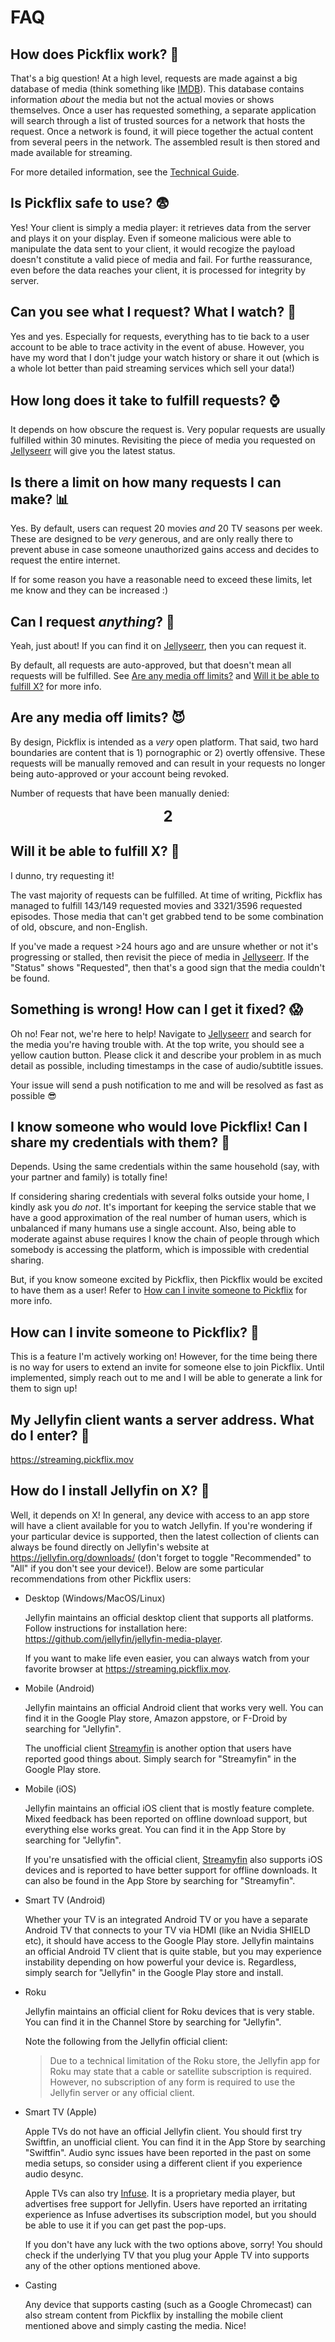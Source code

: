 # FAQ

## How does Pickflix work? 🤔

That's a big question! At a high level, requests are made against a big database
of media (think something like [IMDB](https://www.imdb.com/)). This database
contains information *about* the media but not the actual movies or shows
themselves. Once a user has requested something, a separate application will
search through a list of trusted sources for a network that hosts the request.
Once a network is found, it will piece together the actual content from several
peers in the network. The assembled result is then stored and made available for
streaming.

For more detailed information, see the [Technical Guide](technical-guide.md).

## Is Pickflix safe to use? 😨

Yes! Your client is simply a media player: it retrieves data from the server and
plays it on your display. Even if someone malicious were able to manipulate the
data sent to your client, it would recogize the payload doesn't constitute a
valid piece of media and fail. For furthe reassurance, even before the data
reaches your client, it is processed for integrity by server.

## Can you see what I request? What I watch? 👀

Yes and yes. Especially for requests, everything has to tie back to a user
account to be able to trace activity in the event of abuse. However, you have my
word that I don't judge your watch history or share it out (which is a whole lot
better than paid streaming services which sell your data!)

## How long does it take to fulfill requests? ⌚

It depends on how obscure the request is. Very popular requests are usually
fulfilled within 30 minutes. Revisiting the piece of media you requested on
[Jellyseerr](https://requests.pickflix.mov) will give you the latest status.

## Is there a limit on how many requests I can make? 📊

Yes. By default, users can request 20 movies *and* 20 TV seasons per week. These
are designed to be *very* generous, and are only really there to prevent abuse
in case someone unauthorized gains access and decides to request the entire
internet.

If for some reason you have a reasonable need to exceed these limits, let me
know and they can be increased :)

## Can I request *anything*? 🍿

Yeah, just about! If you can find it on
[Jellyseerr](https://requests.pickflix.mov), then you can request it.

By default, all requests are auto-approved, but that doesn't mean all requests
will be fulfilled. See [Are any media off limits?](#are-any-media-off-limits)
and [Will it be able to fulfill X?](#will-it-be-able-to-fulfill-x) for more
info.

## Are any media off limits? 😈

By design, Pickflix is intended as a *very* open platform. That said, two hard
boundaries are content that is 1) pornographic or 2) overtly offensive. These
requests will be manually removed and can result in your requests no longer
being auto-approved or your account being revoked.

Number of requests that have been manually denied:

**<center><span style="font-size:18.0pt">2</span></center>**

## Will it be able to fulfill X? 🧐

I dunno, try requesting it!

The vast majority of requests can be fulfilled. At time of writing, Pickflix has
managed to fulfill 143/149 requested movies and 3321/3596 requested episodes.
Those media that can't get grabbed tend to be some combination of old, obscure,
and non-English.

If you've made a request >24 hours ago and are unsure whether or not it's
progressing or stalled, then revisit the piece of media in
[Jellyseerr](https://requests.pickflix.mov). If the "Status" shows "Requested",
then that's a good sign that the media couldn't be found.

## Something is wrong! How can I get it fixed? 😱

Oh no! Fear not, we're here to help! Navigate to
[Jellyseerr](https://requests.pickflix.mov) and search for the media you're
having trouble with. At the top write, you should see a yellow caution button.
Please click it and describe your problem in as much detail as possible,
including timestamps in the case of audio/subtitle issues.

Your issue will send a push notification to me and will be resolved as fast as
possible 😎

## I know someone who would love Pickflix! Can I share my credentials with them? 💑

Depends. Using the same credentials within the same household (say, with your
partner and family) is totally fine!

If considering sharing credentials with several folks outside your home, I
kindly ask you *do not*. It's important for keeping the service stable that we
have a good approximation of the real number of human users, which is unbalanced
if many humans use a single account. Also, being able to moderate against abuse
requires I know the chain of people through which somebody is accessing the
platform, which is impossible with credential sharing.

But, if you know someone excited by Pickflix, then Pickflix would be excited to
have them as a user! Refer to
[How can I invite someone to Pickflix](#how-can-i-invite-someone-to-pickflix)
for more info.

## How can I invite someone to Pickflix? 💌

This is a feature I'm actively working on! However, for the time being there is
no way for users to extend an invite for someone else to join Pickflix. Until
implemented, simply reach out to me and I will be able to generate a link for
them to sign up!

## My Jellyfin client wants a server address. What do I enter? 🔗

<https://streaming.pickflix.mov>

## How do I install Jellyfin on X? 🤖

Well, it depends on X! In general, any device with access to an app store will
have a client available for you to watch Jellyfin. If you're wondering if your
particular device is supported, then the latest collection of clients can always
be found directly on Jellyfin's website at <https://jellyfin.org/downloads/>
(don't forget to toggle "Recommended" to "All" if you don't see your device!).
Below are some particular recommendations from other Pickflix users:

- Desktop (Windows/MacOS/Linux)

  Jellyfin maintains an official desktop client that supports all platforms.
  Follow instructions for installation here:
  <https://github.com/jellyfin/jellyfin-media-player>.

  If you want to make life even easier, you can always watch from your favorite
  browser at <https://streaming.pickflix.mov>.

- Mobile (Android)

  Jellyfin maintains an official Android client that works very well. You can
  find it in the Google Play store, Amazon appstore, or F-Droid by searching for
  "Jellyfin".

  The unofficial client [Streamyfin](https://www.streamyfin.app/) is another
  option that users have reported good things about. Simply search for
  "Streamyfin" in the Google Play store.

- Mobile (iOS)

  Jellyfin maintains an official iOS client that is mostly feature complete.
  Mixed feedback has been reported on offline download support, but everything
  else works great. You can find it in the App Store by searching for
  "Jellyfin".

  If you're unsatisfied with the official client,
  [Streamyfin](https://www.streamyfin.app/) also supports iOS devices and is
  reported to have better support for offline downloads. It can also be found in
  the App Store by searching for "Streamyfin".

- Smart TV (Android)

  Whether your TV is an integrated Android TV or you have a separate Android TV
  that connects to your TV via HDMI (like an Nvidia SHIELD etc), it should have
  access to the Google Play store. Jellyfin maintains an official Android TV
  client that is quite stable, but you may experience instability depending on
  how powerful your device is. Regardless, simply search for "Jellyfin" in the
  Google Play store and install.

- Roku

  Jellyfin maintains an official client for Roku devices that is very stable.
  You can find it in the Channel Store by searching for "Jellyfin".

  Note the following from the Jellyfin official client:

  > Due to a technical limitation of the Roku store, the Jellyfin app for Roku
  > may state that a cable or satellite subscription is required. However, no
  > subscription of any form is required to use the Jellyfin server or any
  > official client.

- Smart TV (Apple)

  Apple TVs do not have an official Jellyfin client. You should first try
  Swiftfin, an unofficial client. You can find it in the App Store by searching
  "Swiftfin". Audio sync issues have been reported in the past on some media
  setups, so consider using a different client if you experience audio desync.

  Apple TVs can also try [Infuse](https://firecore.com/infuse). It is a
  proprietary media player, but advertises free support for Jellyfin. Users have
  reported an irritating experience as Infuse advertises its subscription model,
  but you should be able to use it if you can get past the pop-ups.

  If you don't have any luck with the two options above, sorry! You should check
  if the underlying TV that you plug your Apple TV into supports any of the
  other options mentioned above.

- Casting

  Any device that supports casting (such as a Google Chromecast) can also stream
  content from Pickflix by installing the mobile client mentioned above and
  simply casting the media. Nice!
